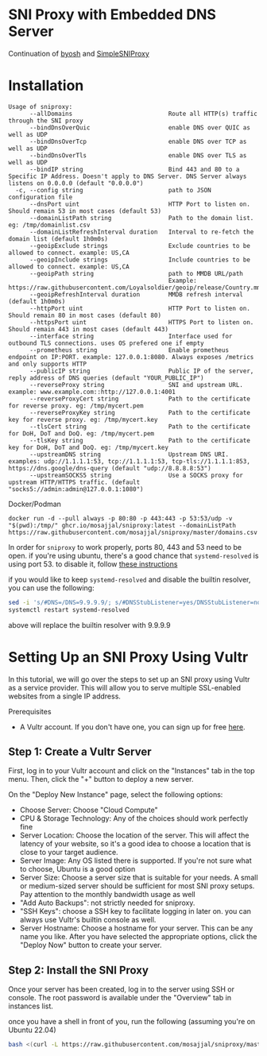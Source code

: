 SNI Proxy with Embedded DNS Server
==============

Continuation of [byosh](https://github.com/mosajjal/byosh) and [SimpleSNIProxy](https://github.com/ziozzang/SimpleSNIProxy)

Installation
============

```
Usage of sniproxy:
      --allDomains                           Route all HTTP(s) traffic through the SNI proxy
      --bindDnsOverQuic                      enable DNS over QUIC as well as UDP
      --bindDnsOverTcp                       enable DNS over TCP as well as UDP
      --bindDnsOverTls                       enable DNS over TLS as well as UDP
      --bindIP string                        Bind 443 and 80 to a Specific IP Address. Doesn't apply to DNS Server. DNS Server always listens on 0.0.0.0 (default "0.0.0.0")
  -c, --config string                        path to JSON configuration file
      --dnsPort uint                         HTTP Port to listen on. Should remain 53 in most cases (default 53)
      --domainListPath string                Path to the domain list. eg: /tmp/domainlist.csv
      --domainListRefreshInterval duration   Interval to re-fetch the domain list (default 1h0m0s)
      --geoipExclude strings                 Exclude countries to be allowed to connect. example: US,CA
      --geoipInclude strings                 Include countries to be allowed to connect. example: US,CA
      --geoipPath string                     path to MMDB URL/path
                                             Example: https://raw.githubusercontent.com/Loyalsoldier/geoip/release/Country.mmdb
      --geoipRefreshInterval duration        MMDB refresh interval (default 1h0m0s)
      --httpPort uint                        HTTP Port to listen on. Should remain 80 in most cases (default 80)
      --httpsPort uint                       HTTPS Port to listen on. Should remain 443 in most cases (default 443)
      --interface string                     Interface used for outbound TLS connections. uses OS prefered one if empty
      --prometheus string                    Enable prometheus endpoint on IP:PORT. example: 127.0.0.1:8080. Always exposes /metrics and only supports HTTP
      --publicIP string                      Public IP of the server, reply address of DNS queries (default "YOUR_PUBLIC_IP")
      --reverseProxy string                  SNI and upstream URL. example: www.example.com::http://127.0.0.1:4001
      --reverseProxyCert string              Path to the certificate for reverse proxy. eg: /tmp/mycert.pem
      --reverseProxyKey string               Path to the certificate key for reverse proxy. eg: /tmp/mycert.key
      --tlsCert string                       Path to the certificate for DoH, DoT and DoQ. eg: /tmp/mycert.pem
      --tlsKey string                        Path to the certificate key for DoH, DoT and DoQ. eg: /tmp/mycert.key
      --upstreamDNS string                   Upstream DNS URI. examples: udp://1.1.1.1:53, tcp://1.1.1.1:53, tcp-tls://1.1.1.1:853, https://dns.google/dns-query (default "udp://8.8.8.8:53")
      --upstreamSOCKS5 string                Use a SOCKS proxy for upstream HTTP/HTTPS traffic. (default "socks5://admin:admin@127.0.0.1:1080")
```      

Docker/Podman

```
docker run -d --pull always -p 80:80 -p 443:443 -p 53:53/udp -v "$(pwd):/tmp/" ghcr.io/mosajjal/sniproxy:latest --domainListPath https://raw.githubusercontent.com/mosajjal/sniproxy/master/domains.csv 
```

In order for `sniproxy` to work properly, ports 80, 443 and 53 need to be open. if you're using ubuntu, there's a good chance that `systemd-resolved` is using port 53. to disable it, follow [these instructions](https://gist.github.com/zoilomora/f7d264cefbb589f3f1b1fc2cea2c844c)

if you would like to keep `systemd-resolved` and disable the builtin resolver, you can use the following:
```bash
sed -i 's/#DNS=/DNS=9.9.9.9/; s/#DNSStubListener=yes/DNSStubListener=no/' /etc/systemd/resolved.conf 
systemctl restart systemd-resolved
```
above will replace the builtin resolver with 9.9.9.9


Setting Up an SNI Proxy Using Vultr
============

In this tutorial, we will go over the steps to set up an SNI proxy using Vultr as a service provider. This will allow you to serve multiple SSL-enabled websites from a single IP address.

Prerequisites
- A Vultr account. If you don't have one, you can sign up for free [here](https://www.vultr.com/?ref=9292202).

## Step 1: Create a Vultr Server
First, log in to your Vultr account and click on the "Instances" tab in the top menu. Then, click the "+" button to deploy a new server.

On the "Deploy New Instance" page, select the following options:

- Choose Server: Choose "Cloud Compute" 
- CPU & Storage Technology: Any of the choices should work perfectly fine
- Server Location: Choose the location of the server. This will affect the latency of your website, so it's a good idea to choose a location that is close to your target audience.
- Server Image: Any OS listed there is supported. If you're not sure what to choose, Ubuntu is a good option
- Server Size: Choose a server size that is suitable for your needs. A small or medium-sized server should be sufficient for most SNI proxy setups. Pay attention to the monthly bandwidth usage as well
- "Add Auto Backups": not strictly needed for sniproxy. 
- "SSH Keys": choose a SSH key to facilitate logging in later on. you can always use Vultr's builtin console as well. 
- Server Hostname: Choose a hostname for your server. This can be any name you like.
After you have selected the appropriate options, click the "Deploy Now" button to create your server.

## Step 2: Install the SNI Proxy
Once your server has been created, log in to the server using SSH or console. The root password is available under the "Overview" tab in instances list.

once you have a shell in front of you, run the following (assuming you're on Ubuntu 22.04)
```bash
bash <(curl -L https://raw.githubusercontent.com/mosajjal/sniproxy/master/install.sh)
```
